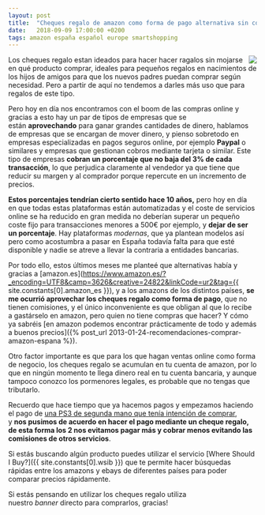 ```yaml
---
layout: post
title:  "Cheques regalo de amazon como forma de pago alternativa sin comisiones"
date:   2018-09-09 17:00:00 +0200
tags: amazon españa español europe smartshopping
---
```


<a href='https://www.amazon.es/cheques-regalo/b/ref=as_li_ss_tl?_encoding=UTF8&camp=3626&creative=24822&linkCode=ur2&node=3564279031&tag={{ site.constants[0].amazon_es }}&linkId=1d2931e92394c7d0417ef5b550fb0121&language=es_ES'><img style="float: right;" src="https://i.imgur.com/AGT3i6om.jpg"></a>

Los cheques regalo estan ideados para hacer hacer ragalos sin mojarse en qué producto comprar, ideales para pequeños regalos en nacimientos de los hijos de amigos para que los nuevos padres puedan comprar según necesidad. Pero a partir de aquí no tendemos a darles más uso que para regalos de este tipo.

Pero hoy en día nos encontramos con el boom de las compras online y gracias a esto hay un par de tipos de empresas que se están **aprovechando** para ganar grandes cantidades de dinero, hablamos de empresas que se encargan de mover dinero, y pienso sobretodo en empresas especializadas en pagos seguros online, por ejemplo **Paypal** o similares y empresas que gestionan cobros mediante tarjeta o similar. Este tipo de empresas **cobran un porcentaje que no baja del 3% de cada transacción**, lo que perjudica claramente al vendedor ya que tiene que reducir su margen y al comprador porque repercute en un incremento de precios.

**Estos porcentajes tendrían cierto sentido hace 10 años,** pero hoy en día en que todas estas plataformas están automatizadas y el coste de servicios online se ha reducido en gran medida no deberían superar un pequeño coste fijo para transacciones menores a 500€ por ejemplo, y **dejar de ser un porcentaje**. Hay plataformas *modernas*, que ya plantean modelos así pero como acostumbra a pasar en España todavía falta para que esté disponible y nadie se atreve a llevar la contraria a entidades bancarias.

Por todo ello, estos últimos meses me planteé que alternativas había y gracias a [amazon.es](https://www.amazon.es/?_encoding=UTF8&camp=3626&creative=24822&linkCode=ur2&tag={{ site.constants[0].amazon_es }}), y a los amazons de los distintos países, **se me ocurrió aprovechar los cheques regalo como forma de pago**, que no tienen comisiones, y el único inconveniente es que obligan al que lo recibe a gastárselo en amazon, pero quien no tiene compras que hacer? Y cómo ya sabréis [en amazon podemos encontrar prácticamente de todo y además a buenos precios]({% post_url 2013-01-24-recomendaciones-comprar-amazon-espana %}).

Otro factor importante es que para los que hagan ventas online como forma de negocio, los cheques regalo se acumulan en tu cuenta de amazon, por lo que en ningún momento te llega dinero real en tu cuenta bancaria, y aunque tampoco conozco los pormenores legales, es probable que no tengas que tributarlo.

Recuerdo que hace tiempo que ya hacemos pagos y empezamos haciendo el pago de [una PS3 de segunda mano que tenía intención de comprar](https://curatedoffers.blogspot.com/2013/12/compro-ps3-de-segunda-mano-en-espana.html), y **nos pusimos de acuerdo en hacer el pago mediante un cheque regalo, de esta forma los 2 nos evitamos pagar más y cobrar menos evitando las comisiones de otros servicios**.

Si estás buscando algún producto puedes utilizar el servicio [Where Should I Buy?]({{ site.constants[0].wsib }}) que te permite hacer búsquedas rápidas entre los amazons y ebays de diferentes países para poder comparar precios rápidamente.

Si estás pensando en utilizar los cheques regalo utiliza nuestro *banner* directo para comprarlos, gracias!
